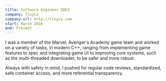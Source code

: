 ```yaml
---
title: Software Engineer SDE3
company: TinyCo
company-url: http://tinyco.com
start: March 2016
end: Present
---
```


I was a member of the Marvel: Avenger's Academy game team and worked on a
variety of tasks, in modern C++, ranging from implementing game features to spec
and integrating game UI to improving core systems, such as the multi-threaded
downloader, to be safer and more robust.

Always with safety in mind, I pushed for regular code reviews, standardized,
safe container access, and more referential transparency.
